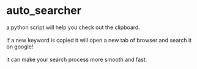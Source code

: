 # auto_searcher
a python script will help you check out the clipboard.<br><br>
if a new keyword is copied it will open a new tab of browser and search it on google!<br><br>
it can make your search process more smooth and fast.

